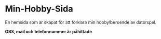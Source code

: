 # Min-Hobby-Sida
En hemsida som är skapat för att förklara min hobby/beroende av datorspel.

**OBS, mail och telefonnummer är påhittade**